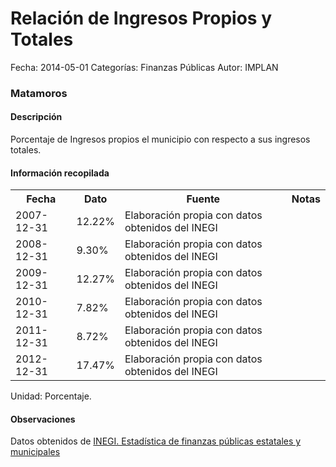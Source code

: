 Relación de Ingresos Propios y Totales
=====

Fecha: 2014-05-01
Categorías: Finanzas Públicas
Autor: IMPLAN

### Matamoros

#### Descripción

Porcentaje de Ingresos propios el municipio con respecto a sus ingresos totales.

#### Información recopilada

<table class="table table-hover table-bordered">
  <tr><th>Fecha</th><th>Dato</th><th>Fuente</th><th>Notas</th></tr>
  <tr><td>2007-12-31</td><td>12.22%</td><td>Elaboración propia con datos obtenidos del INEGI</td><td></td></tr>
  <tr><td>2008-12-31</td><td>9.30%</td><td>Elaboración propia con datos obtenidos del INEGI</td><td></td></tr>
  <tr><td>2009-12-31</td><td>12.27%</td><td>Elaboración propia con datos obtenidos del INEGI</td><td></td></tr>
  <tr><td>2010-12-31</td><td>7.82%</td><td>Elaboración propia con datos obtenidos del INEGI</td><td></td></tr>
  <tr><td>2011-12-31</td><td>8.72%</td><td>Elaboración propia con datos obtenidos del INEGI</td><td></td></tr>
  <tr><td>2012-12-31</td><td>17.47%</td><td>Elaboración propia con datos obtenidos del INEGI</td><td></td></tr>
</table>

Unidad: Porcentaje.

#### Observaciones

Datos obtenidos de [INEGI. Estadística de finanzas públicas estatales y municipales](http://www.inegi.org.mx/sistemas/olap/Proyectos/bd/continuas/finanzaspublicas/FPMun.asp?s=est&c=11289&proy=efipem_fmun)
